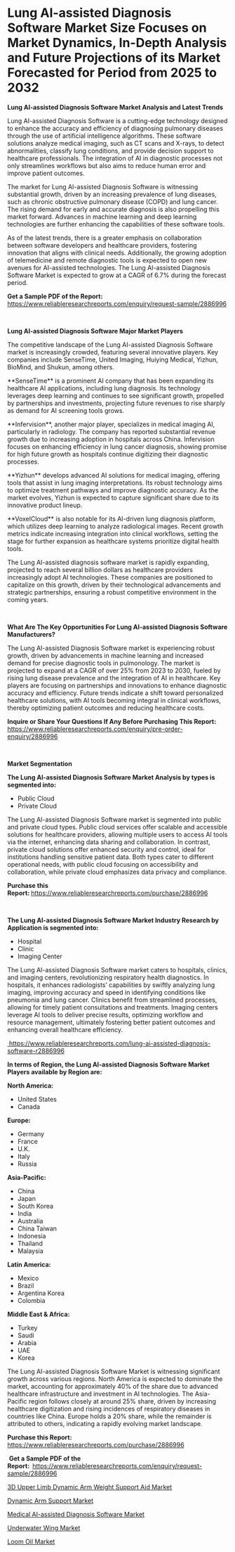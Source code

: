 <p><h1>Lung AI-assisted Diagnosis Software Market Size Focuses on Market Dynamics, In-Depth Analysis and Future Projections of its Market Forecasted for Period from 2025 to 2032</h1></p><p><strong>Lung AI-assisted Diagnosis Software Market Analysis and Latest Trends</strong></p>
<p><p>Lung AI-assisted Diagnosis Software is a cutting-edge technology designed to enhance the accuracy and efficiency of diagnosing pulmonary diseases through the use of artificial intelligence algorithms. These software solutions analyze medical imaging, such as CT scans and X-rays, to detect abnormalities, classify lung conditions, and provide decision support to healthcare professionals. The integration of AI in diagnostic processes not only streamlines workflows but also aims to reduce human error and improve patient outcomes.</p><p>The market for Lung AI-assisted Diagnosis Software is witnessing substantial growth, driven by an increasing prevalence of lung diseases, such as chronic obstructive pulmonary disease (COPD) and lung cancer. The rising demand for early and accurate diagnosis is also propelling this market forward. Advances in machine learning and deep learning technologies are further enhancing the capabilities of these software tools. </p><p>As of the latest trends, there is a greater emphasis on collaboration between software developers and healthcare providers, fostering innovation that aligns with clinical needs. Additionally, the growing adoption of telemedicine and remote diagnostic tools is expected to open new avenues for AI-assisted technologies. The Lung AI-assisted Diagnosis Software Market is expected to grow at a CAGR of 6.7% during the forecast period.</p></p>
<p><strong>Get a Sample PDF of the Report:&nbsp;</strong> <a href="https://www.reliableresearchreports.com/enquiry/request-sample/2886996?utm_campaign=120&utm_medium=2&utm_source=Github&utm_content=ia&utm_term=13032025&utm_id=lung-ai-assisted-diagnosis-software">https://www.reliableresearchreports.com/enquiry/request-sample/2886996</a></p>
<p>&nbsp;</p>
<p><strong>Lung AI-assisted Diagnosis Software Major Market Players</strong></p>
<p><p>The competitive landscape of the Lung AI-assisted Diagnosis Software market is increasingly crowded, featuring several innovative players. Key companies include SenseTime, United Imaging, Huiying Medical, Yizhun, BioMind, and Shukun, among others.</p><p>**SenseTime** is a prominent AI company that has been expanding its healthcare AI applications, including lung diagnosis. Its technology leverages deep learning and continues to see significant growth, propelled by partnerships and investments, projecting future revenues to rise sharply as demand for AI screening tools grows.</p><p>**Infervision**, another major player, specializes in medical imaging AI, particularly in radiology. The company has reported substantial revenue growth due to increasing adoption in hospitals across China. Infervision focuses on enhancing efficiency in lung cancer diagnosis, showing promise for high future growth as hospitals continue digitizing their diagnostic processes.</p><p>**Yizhun** develops advanced AI solutions for medical imaging, offering tools that assist in lung imaging interpretations. Its robust technology aims to optimize treatment pathways and improve diagnostic accuracy. As the market evolves, Yizhun is expected to capture significant share due to its innovative product lineup.</p><p>**VoxelCloud** is also notable for its AI-driven lung diagnosis platform, which utilizes deep learning to analyze radiological images. Recent growth metrics indicate increasing integration into clinical workflows, setting the stage for further expansion as healthcare systems prioritize digital health tools.</p><p>The Lung AI-assisted diagnosis software market is rapidly expanding, projected to reach several billion dollars as healthcare providers increasingly adopt AI technologies. These companies are positioned to capitalize on this growth, driven by their technological advancements and strategic partnerships, ensuring a robust competitive environment in the coming years.</p></p>
<p>&nbsp;</p>
<p><strong>What Are The Key Opportunities For Lung AI-assisted Diagnosis Software Manufacturers?</strong></p>
<p><p>The Lung AI-assisted Diagnosis Software market is experiencing robust growth, driven by advancements in machine learning and increased demand for precise diagnostic tools in pulmonology. The market is projected to expand at a CAGR of over 25% from 2023 to 2030, fueled by rising lung disease prevalence and the integration of AI in healthcare. Key players are focusing on partnerships and innovations to enhance diagnostic accuracy and efficiency. Future trends indicate a shift toward personalized healthcare solutions, with AI tools becoming integral in clinical workflows, thereby optimizing patient outcomes and reducing healthcare costs.</p></p>
<p><strong>Inquire or Share Your Questions If Any Before Purchasing This Report:</strong> <a href="https://www.reliableresearchreports.com/enquiry/pre-order-enquiry/2886996?utm_campaign=120&utm_medium=2&utm_source=Github&utm_content=ia&utm_term=13032025&utm_id=lung-ai-assisted-diagnosis-software">https://www.reliableresearchreports.com/enquiry/pre-order-enquiry/2886996</a></p>
<p>&nbsp;</p>
<p><strong>Market Segmentation</strong></p>
<p><strong>The Lung AI-assisted Diagnosis Software Market Analysis by types is segmented into:</strong></p>
<p><ul><li>Public Cloud</li><li>Private Cloud</li></ul></p>
<p><p>The Lung AI-assisted Diagnosis Software market is segmented into public and private cloud types. Public cloud services offer scalable and accessible solutions for healthcare providers, allowing multiple users to access AI tools via the internet, enhancing data sharing and collaboration. In contrast, private cloud solutions offer enhanced security and control, ideal for institutions handling sensitive patient data. Both types cater to different operational needs, with public cloud focusing on accessibility and collaboration, while private cloud emphasizes data privacy and compliance.</p></p>
<p><strong>Purchase this Report:&nbsp;</strong><a href="https://www.reliableresearchreports.com/purchase/2886996?utm_campaign=120&utm_medium=2&utm_source=Github&utm_content=ia&utm_term=13032025&utm_id=lung-ai-assisted-diagnosis-software">https://www.reliableresearchreports.com/purchase/2886996</a></p>
<p>&nbsp;</p>
<p><strong>The Lung AI-assisted Diagnosis Software Market Industry Research by Application is segmented into:</strong></p>
<p><ul><li>Hospital</li><li>Clinic</li><li>Imaging Center</li></ul></p>
<p><p>The Lung AI-assisted Diagnosis Software market caters to hospitals, clinics, and imaging centers, revolutionizing respiratory health diagnostics. In hospitals, it enhances radiologists’ capabilities by swiftly analyzing lung imaging, improving accuracy and speed in identifying conditions like pneumonia and lung cancer. Clinics benefit from streamlined processes, allowing for timely patient consultations and treatments. Imaging centers leverage AI tools to deliver precise results, optimizing workflow and resource management, ultimately fostering better patient outcomes and enhancing overall healthcare efficiency.</p></p>
<p><a href="https://www.reliableresearchreports.com/lung-ai-assisted-diagnosis-software-r2886996?utm_campaign=120&utm_medium=2&utm_source=Github&utm_content=ia&utm_term=13032025&utm_id=lung-ai-assisted-diagnosis-software">&nbsp;https://www.reliableresearchreports.com/lung-ai-assisted-diagnosis-software-r2886996</a></p>
<p><strong>In terms of Region, the Lung AI-assisted Diagnosis Software Market Players available by Region are:</strong></p>
<p>
    <p> <strong> North America: </strong>
        <ul>
            <li>United States</li>
            <li>Canada</li>
        </ul>
        </p> 
    <p> <strong> Europe: </strong>
        <ul>
            <li>Germany</li>
            <li>France</li>
            <li>U.K.</li>
            <li>Italy</li>
            <li>Russia</li>
        </ul>
        </p> 
    <p> <strong> Asia-Pacific: </strong>
        <ul>
            <li>China</li>
            <li>Japan</li>
            <li>South Korea</li>
            <li>India</li>
            <li>Australia</li>
            <li>China Taiwan</li>
            <li>Indonesia</li>
            <li>Thailand</li>
            <li>Malaysia</li>
        </ul>
        </p> 
    <p> <strong> Latin America: </strong>
        <ul>
            <li>Mexico</li>
            <li>Brazil</li>
            <li>Argentina Korea</li>
            <li>Colombia</li>
        </ul>
        </p> 
    <p> <strong> Middle East & Africa: </strong>
        <ul>
            <li>Turkey</li>
            <li>Saudi</li>
            <li>Arabia</li>
            <li>UAE</li>
            <li>Korea</li>
        </ul>
    </p>
    </p>
<p><p>The Lung AI-assisted Diagnosis Software Market is witnessing significant growth across various regions. North America is expected to dominate the market, accounting for approximately 40% of the share due to advanced healthcare infrastructure and investment in AI technologies. The Asia-Pacific region follows closely at around 25% share, driven by increasing healthcare digitization and rising incidences of respiratory diseases in countries like China. Europe holds a 20% share, while the remainder is attributed to others, indicating a rapidly evolving market landscape.</p></p>
<p><strong>Purchase this Report: </strong><a href="https://www.reliableresearchreports.com/purchase/2886996?utm_campaign=120&utm_medium=2&utm_source=Github&utm_content=ia&utm_term=13032025&utm_id=lung-ai-assisted-diagnosis-software">https://www.reliableresearchreports.com/purchase/2886996</a></p>
<p>&nbsp;<strong>Get a Sample PDF of the Report:&nbsp;&nbsp;</strong><a href="https://www.reliableresearchreports.com/enquiry/request-sample/2886996?utm_campaign=120&utm_medium=2&utm_source=Github&utm_content=ia&utm_term=13032025&utm_id=lung-ai-assisted-diagnosis-software">https://www.reliableresearchreports.com/enquiry/request-sample/2886996</a></p>
<p><strong></strong></p>
<p><p><a href="https://github.com/tineamonaya/Market-Research-Report-List-1/blob/main/3d-upper-limb-dynamic-arm-weight-support-aid-market.md?utm_campaign=120&utm_medium=2&utm_source=Github&utm_content=ia&utm_term=13032025&utm_id=lung-ai-assisted-diagnosis-software">3D Upper Limb Dynamic Arm Weight Support Aid Market</a></p><p><a href="https://github.com/rembaentin6f/Market-Research-Report-List-1/blob/main/dynamic-arm-support-market.md?utm_campaign=120&utm_medium=2&utm_source=Github&utm_content=ia&utm_term=13032025&utm_id=lung-ai-assisted-diagnosis-software">Dynamic Arm Support Market</a></p><p><a href="https://github.com/dukawashviro/Market-Research-Report-List-1/blob/main/medical-ai-assisted-diagnosis-software-market.md?utm_campaign=120&utm_medium=2&utm_source=Github&utm_content=ia&utm_term=13032025&utm_id=lung-ai-assisted-diagnosis-software">Medical AI-assisted Diagnosis Software Market</a></p><p><a href="https://github.com/koopalujale2/Market-Research-Report-List-1/blob/main/underwater-wing-market.md?utm_campaign=120&utm_medium=2&utm_source=Github&utm_content=ia&utm_term=13032025&utm_id=lung-ai-assisted-diagnosis-software">Underwater Wing Market</a></p><p><a href="https://github.com/molayrabeta/Market-Research-Report-List-1/blob/main/loom-oil-market.md?utm_campaign=120&utm_medium=2&utm_source=Github&utm_content=ia&utm_term=13032025&utm_id=lung-ai-assisted-diagnosis-software">Loom Oil Market</a></p></p>